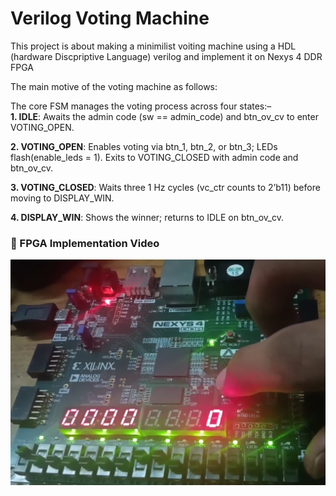 # Verilog Voting Machine
This project is about making a minimilist voiting machine using a HDL (hardware Discpriptive Language) verilog and implement it on Nexys 4 DDR FPGA   

The main motive of the voting machine as follows:  

The core FSM manages the voting process across four states:–  
**1. IDLE**: Awaits the admin code (sw == admin_code) and btn_ov_cv to enter VOTING_OPEN.    

**2. VOTING_OPEN**: Enables voting via btn_1, btn_2, or btn_3; LEDs flash(enable_leds = 1). Exits to VOTING_CLOSED with admin code and btn_ov_cv.   

**3. VOTING_CLOSED**: Waits three 1 Hz cycles (vc_ctr counts to 2’b11) before moving to DISPLAY_WIN.   

**4. DISPLAY_WIN**: Shows the winner; returns to IDLE on btn_ov_cv.   

### 🎥 FPGA Implementation Video

[![Watch Video](Docs/fpga_thumbnail.png)](https://github.com/charan06k/Verilog_Voting_Machine/raw/main/Docs/FPGA%20implementation.mp4)
